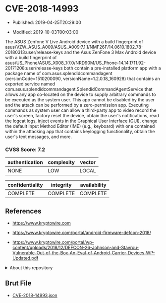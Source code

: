 # CVE-2018-14993

- Published: 2019-04-25T20:29:00

- Modified: 2019-10-03T00:03:00

The ASUS Zenfone V Live Android device with a build fingerprint of asus/VZW_ASUS_A009/ASUS_A009:7.1.1/NMF26F/14.0610.1802.78-20180313:user/release-keys and the Asus ZenFone 3 Max Android device with a build fingerprint of asus/US_Phone/ASUS_X008_1:7.0/NRD90M/US_Phone-14.14.1711.92-20171208:user/release-keys both contain a pre-installed platform app with a package name of com.asus.splendidcommandagent (versionCode=1510200090, versionName=1.2.0.18_160928) that contains an exported service named com.asus.splendidcommandagent.SplendidCommandAgentService that allows any app co-located on the device to supply arbitrary commands to be executed as the system user. This app cannot be disabled by the user and the attack can be performed by a zero-permission app. Executing commands as system user can allow a third-party app to video record the user's screen, factory reset the device, obtain the user's notifications, read the logcat logs, inject events in the Graphical User Interface (GUI), change the default Input Method Editor (IME) (e.g., keyboard) with one contained within the attacking app that contains keylogging functionality, obtain the user's text messages, and more.

### CVSS Score: **7.2**

| authentication | complexity | vector |
| --- | --- | --- |
| NONE | LOW | LOCAL |

| confidentiality | integrity | availability |
| --- | --- | --- |
| COMPLETE | COMPLETE | COMPLETE |

## References

* https://www.kryptowire.com

* https://www.kryptowire.com/portal/android-firmware-defcon-2018/

* https://www.kryptowire.com/portal/wp-content/uploads/2018/12/DEFCON-26-Johnson-and-Stavrou-Vulnerable-Out-of-the-Box-An-Eval-of-Android-Carrier-Devices-WP-Updated.pdf

<details>
<summary>About this repository</summary> 

  This repository is part of the project [Live Hack CVE](https://github.com/Live-Hack-CVE). Main website can be found [www.live-hack.org](https://www.live-hack.org) 
  
  Made by [Sn0wAlice](https://github.com/Sn0wAlice) for the people that care about security and need to have a feed of the latest CVEs. Hope you enjoy it, don't forget to star the repo and follow me on [Twitter](https://twitter.com/Sn0wAlice) and [Github](https://github.com/Sn0wAlice). And that is my [personnal website](https://www.alice-snow.me/)

  - [Home Page](https://github.com/Live-Hack-CVE)
  - [Framework](https://github.com/Live-Hack-CVE/cve-framework)
  - [CVE database](https://github.com/Live-Hack-CVE/full_database)
  - [Changelog](https://github.com/Live-Hack-CVE/Changelog)
</details>

## Brut File

* [CVE-2018-14993.json](https://raw.githubusercontent.com/Live-Hack-CVE/full_database/main/cves/2018/CVE-2018-14993.json)

